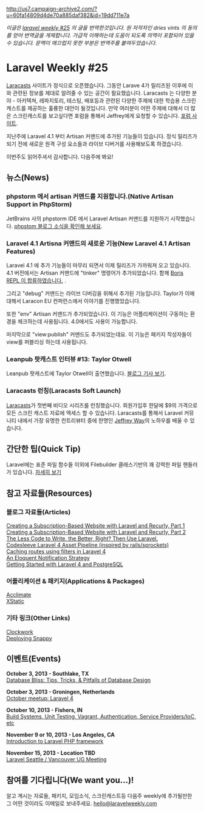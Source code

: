 http://us7.campaign-archive2.com/?u=60fa14809d4de70a885daf382&id=19dd711e7a

*이글은 [laravel weekly #25](http://us7.campaign-archive2.com/?u=60fa14809d4de70a885daf382&id=19dd711e7a) 의 글을 번역한것입니다. 원 저작자인 dries vints 의 동의를 얻어 번역글을 게제합니다. 가급적 이해하는데 도움이 되도록 의역이 포함되어 있을 수 있습니다. 문맥이 매끄럽지 못한 부분은 번역주를 붙여두었습니다.*

# Laravel Weekly #25

[Laracasts](https://laracasts.com) 사이트가 정식으로 오픈했습니다. 그동안 Larave 4가 릴리즈된 이후에 이와 관련된 정보를 제대로 알려줄 수 있는 공간이 필요했습니다. Laracasts 는 다양한 분야 - 아키텍쳐, 레파지토리, 테스팅, 배포등과 관련된 다양한 주제에 대한 학습용 스크린 캐스트를 제공하는 훌륭한 대안이 될것입니다. 만약 여러분이 어떤 주제에 대해서 더 많은 스크린캐스트를 보고싶다면 포럼을 통해서 Jeffrey에게 요청할 수 있습니다. [포럼 사이트](http://laracasts.com/forum/).

지난주에 Laravel 4.1 부터 Artisan 커맨드에 추가된 기능들이 있습니다. 정식 릴리즈가 되기 전에 새로운 원격 구성 요소들과 라이브 디버거를 사용해보도록 하겠습니다.

이번주도 읽어주셔서 감사합니다. 다음주에 봐요!

## 뉴스(News)

### phpstorm 에서 artisan 커맨드를 지원합니다.(Native Artisan Support in PhpStorm)

 JetBrains 사의 phpstorm IDE 에서 Laravel Artisan 커맨드를 지원하기 시작했습니다. [phpstom 블로그 소식을 확인해 보세요](http://blog.jetbrains.com/phpstorm/2013/09/command-line-tools-based-on-symfony-console-doctrine-laravel-in-phpstorm/).

### Laravel 4.1 Artisna 커맨드의 새로운 기능(New Laravel 4.1 Artisan Features)

Laravel 4.1 에 추가 기능들이 마무리 되면서 이제 릴리즈가 가까워져 오고 있습니다. 4.1 버전에서는 Artisan 커맨드에 "tinker" 명령어가 추가되었습니다. 함께 [Boris REPL 이 합류하였습니다.](https://twitter.com/laravelphp/status/380883629292806144) .

그리고 "debug" 커맨드는 라이브 디버깅을 위해서 추가된 기능입니다. Taylor가 이에 대해서 Laracon EU 컨퍼런스에서 이야기를 진행했었습니다.

또한 "env" Artisan 커맨드가 추가되었습니다. 이 기능은 어플리케이션이 구동하는 환경을 체크하는데 사용됩니다. 4.0에서도 사용이 가능합니다. 

마지막으로 "view:publish" 커맨드도 추가되었는데요. 이 기능은 패키지 작성자들이 view를 퍼블리싱 하는데 사용됩니다.

### Leanpub 팟캐스트 인터뷰 #13: Taylor Otwell

Leanpub 팟캐스트에 Taylor Otwell이 출연했습니다. [블로그 기사 보기](http://blog.leanpub.com/2013/09/taylor-otwell.html).

### Laracasts 런칭(Laracasts Soft Launch)

[Laracasts](http://laracasts.com/)가 첫번째 비디오 시리즈를 런칭했습니다. 회원가입후 한달에 $9의 가격으로 모든 스크린 캐스트 자료에 엑세스 할 수 있습니다. Laracasts를 통해서 Laravel 커뮤니티 내에서 가장 유명한 컨트리뷰터 중에 한명인 [Jeffrey Way](https://twitter.com/jeffrey_way)의 노하우를 배울 수 있습니다.

## 간단한 팁(Quick Tip)

Laravel에는 표준 파일 함수들 이외에 Filebuilder 클래스기반의 꽤 강력한 파일 핸들러가 있습니다. [자세히 보기](https://gist.github.com/driesvints/6784886)

## 참고 자료들(Resources)

### 블로그 자료들(Articles)

[Creating a Subscription-Based Website with Laravel and Recurly, Part 1](http://www.sitepoint.com/creating-subscription-based-website-laravel-recurly-1/)  
[Creating a Subscription-Based Website with Laravel and Recurly, Part 2](http://www.sitepoint.com/creating-subscription-based-website-laravel-recurly-2/)  
[The Less Code to Write, the Better, Right? Then Use Laravel.](http://www.myjive.com/code-write-better-right-laravel)  
[Codesleeve Laravel 4 Asset Pipeline (inspired by rails/sprockets)](http://www.keltdockins.com/2/post/2013/09/codesleeve-laravel-4-asset-pipeline-inspired-by-railssprockets.html)  
[Caching routes using filters in Laravel 4](http://markvaneijk.com/caching-routes-using-filters-in-laravel-4)  
[An Eloquent Notification Strategy](http://ryantablada.com/post/an-eloquent-notification-strategy)  
[Getting Started with Laravel 4 and PostgreSQL](http://www.codedungeon.org/2013/09/10/getting-started-with-laravel-and-postgresql/)  

### 어플리케이션 & 패키지(Applications & Packages)

[Acclimate](https://github.com/jeremeamia/acclimate)  
[XStatic](https://github.com/jeremeamia/xstatic)  

### 기타 링크(Other Links)

[Clockwork](https://github.com/itsgoingd/clockwork)  
[Deploying Snappy](http://blog.userscape.com/post/deploying-snappy)  

## 이벤트(Events)

**October 3, 2013 - Southlake, TX**  
[Database Bliss: Tips, Tricks, & Pitfalls of Database Design](http://www.meetup.com/laravel-dallas-fort-worth/events/138790412/)

**October 3, 2013 - Groningen, Netherlands**  
[October meetup: Laravel 4](http://www.meetup.com/GroningenPHP/events/139600382/)

**October 10, 2013 - Fishers, IN**  
[Build Systems, Unit Testing, Vagrant, Authentication, Service Providers/IoC, etc](http://www.meetup.com/Laravel-Modern-Web-Apps-in-Carmel-Fishers-Indianapolis/events/141852692/)

**November 9 or 10, 2013 - Los Angeles, CA**  
[Introduction to Laravel PHP framework](http://www.socalcodecamp.com/socalcodecamp/session.aspx?sid=819cd36a-f492-483b-802d-6a770b4f1dcf)

**November 15, 2013 - Location TBD**  
[Laravel Seattle / Vancouver UG Meeting](http://www.meetup.com/Laravel-Seattle-Vancouver/events/142345922/)

## 참여를 기다립니다(We want you...)!

 알고 계시는 자료들, 패키지, 모임소식, 스크린캐스트등 다음주 weekly에 추가될만한 그 어떤 것이라도 이메일로 보내주세요. [hello@laravelweekly.com](mailto:hello@laravelweekly.com)